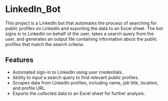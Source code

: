 # LinkedIn_Bot
This project is a LinkedIn bot that automates the process of searching for public profiles on LinkedIn and exporting the data to an Excel sheet. 
The bot signs in to LinkedIn on behalf of the user, takes a search query from the user, and generates an output file containing information about the 
public profiles that match the search criteria.

## Features
- Automated sign-in to LinkedIn using user credentials.
- Ability to input a search query to find relevant public profiles.
- Scrapes data from LinkedIn profiles, including name, job title, location, and profile URL.
- Exports the collected data to an Excel sheet for further analysis.

